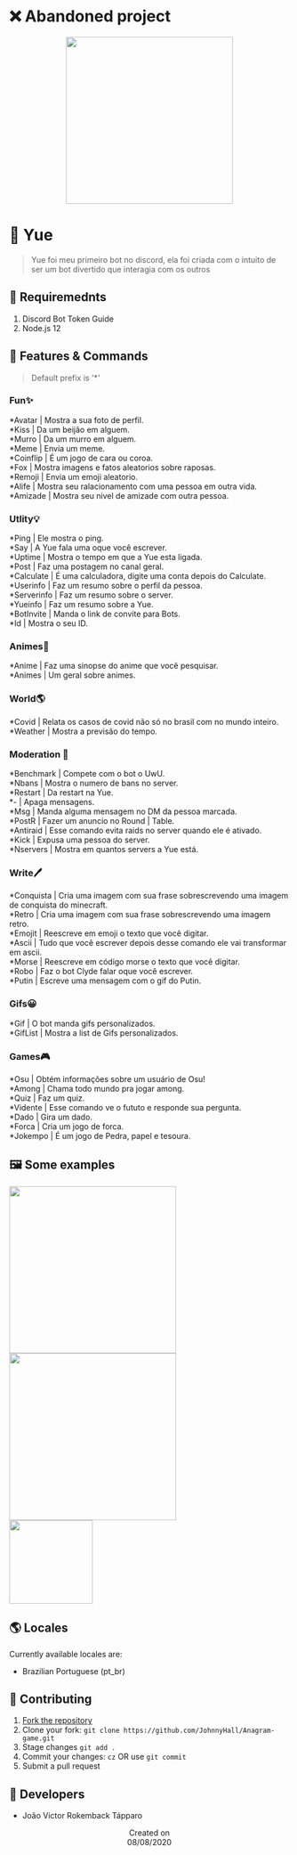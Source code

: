 # ❌ Abandoned project

<p align="center">
  <img src="https://i.imgur.com/ZSifSPK.png" height='300'/>
</p>

# 🍭 Yue
> Yue foi meu primeiro bot no discord, ela foi criada com o intuito de ser um bot divertido que interagia com os outros

## 📜 Requiremednts
1. Discord Bot Token Guide
2. Node.js 12

## 📝 Features & Commands
> Default prefix is '*'

### Fun✨
*Avatar | Mostra a sua foto de perfil.<br>
*Kiss | Da um beijão em alguem.<br>
*Murro | Da um murro em alguem.<br>
*Meme | Envia um meme.<br>
*Coinflip | É um jogo de cara ou coroa.<br>
*Fox | Mostra imagens e fatos aleatorios sobre raposas.<br>
*Remoji | Envia um emoji aleatorio.<br>
*Alife | Mostra seu ralacionamento com uma pessoa em outra vida.<br>
*Amizade | Mostra seu nivel de amizade com outra pessoa.<br>

### Utlity💡
*Ping | Ele mostra o ping.<br>
*Say | A Yue fala uma oque você escrever.<br>
*Uptime | Mostra o tempo em que a Yue esta ligada.<br>
*Post | Faz uma postagem no canal geral.<br>
*Calculate | É uma calculadora, digite uma conta depois do Calculate.<br>
*Userinfo | Faz um resumo sobre o perfil da pessoa.<br>
*Serverinfo | Faz um resumo sobre o server.<br>
*Yueinfo | Faz um resumo sobre a Yue.<br>
*BotInvite | Manda o link de convite para Bots.<br>
*Id | Mostra o seu ID.<br>

### Animes🎌
*Anime | Faz uma sinopse do anime que você pesquisar.<br>
*Animes | Um geral sobre animes.<br>

### World🌎
*Covid | Relata os casos de covid não só no brasil com no mundo inteiro.<br>
*Weather | Mostra a previsão do tempo.<br>

### Moderation 💬
*Benchmark | Compete com o bot o UwU.<br>
*Nbans | Mostra o numero de bans no server.<br>
*Restart | Da restart na Yue.<br>
*- | Apaga mensagens.<br>
*Msg | Manda alguma mensagem no DM da pessoa marcada.<br>
*PostR | Fazer um anuncio no Round | Table.<br>
*Antiraid | Esse comando evita raids no server quando ele é ativado.<br>
*Kick | Expusa uma pessoa do server.<br>
*Nservers | Mostra em quantos servers a Yue está.<br>

### Write🖊️
*Conquista | Cria uma imagem com sua frase sobrescrevendo uma imagem de conquista do minecraft.<br>
*Retro | Cria uma imagem com sua frase sobrescrevendo uma imagem retro.<br>
*Emojit | Reescreve em emoji o texto que você digitar.<br>
*Ascii | Tudo que você escrever depois desse comando ele vai transformar em ascii.<br>
*Morse | Reescreve em código morse o texto que você digitar.<br>
*Robo | Faz o bot Clyde falar oque você escrever.<br>
*Putin | Escreve uma mensagem com o gif do Putin.<br>

### Gifs😀
*Gif | O bot manda gifs personalizados.<br>
*GifList | Mostra a list de Gifs personalizados.<br>

### Games🎮
*Osu | Obtém informações sobre um usuário de Osu!<br>
*Among | Chama todo mundo pra jogar among.<br>
*Quiz | Faz um quiz.<br>
*Vidente | Esse comando ve o fututo e responde sua pergunta.<br>
*Dado | Gira um dado.<br>
*Forca | Cria um jogo de forca.<br>
*Jokempo | É um jogo de Pedra, papel e tesoura.<br>

## 🖼️ Some examples
  <img src="https://i.imgur.com/mIt0IG5.png" height='300'/><br>
  <img src="https://i.imgur.com/LuRAABM.png" height='300'/><br>
  <img src="https://i.imgur.com/GeXmPiY.png" height='150'/>
  
## 🌎 Locales
Currently available locales are:
- Brazilian Portuguese (pt_br)

## 🤝 Contributing
1. [Fork the repository](https://github.com/JohnnyHall/Anagram-game/fork)
2. Clone your fork: `git clone https://github.com/JohnnyHall/Anagram-game.git`
3. Stage changes `git add .`
4. Commit your changes: `cz` OR use `git commit`
5. Submit a pull request

## 👤 Developers
 - João Victor Rokemback Tápparo

<p align="center">
  Created on <br>
  08/08/2020
</p>
